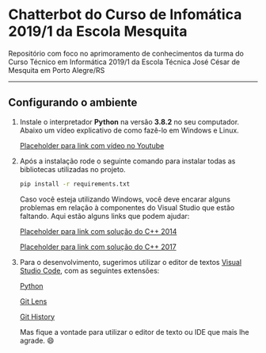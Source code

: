 # Chatterbot do Curso de  Infomática 2019/1 da Escola Mesquita

Repositório com foco no aprimoramento de conhecimentos da turma do Curso Técnico em Informática 2019/1 da Escola Técnica José César de Mesquita em Porto Alegre/RS

---

## Configurando o ambiente

1. Instale o interpretador **Python** na versão **3.8.2** no seu computador. Abaixo um vídeo explicativo de como fazê-lo em Windows e Linux.

    [Placeholder para link com vídeo no Youtube](https://www.youtube.com/)

2. Após a instalação rode o seguinte comando para instalar todas as bibliotecas utilizadas no projeto.

    ``` bash
    pip install -r requirements.txt
    ```

    Caso você esteja utilizando Windows, você deve encarar alguns problemas em relação à componentes do Visual Studio que estão faltando.
    Aqui estão alguns links que podem ajudar:

    [Placeholder para link com solução do C++ 2014](https://www.google.com/)

    [Placeholder para link com solução do C++ 2017](https://www.google.com/)

3. Para o desenvolvimento, sugerimos utilizar o editor de textos [Visual Studio Code](https://code.visualstudio.com/download), com as seguintes extensões:

    [Python](https://marketplace.visualstudio.com/items?itemName=ms-python.python)

    [Git Lens](https://marketplace.visualstudio.com/items?itemName=eamodio.gitlens)

    [Git History](https://marketplace.visualstudio.com/items?itemName=donjayamanne.githistory)

    Mas fique a vontade para utilizar o editor de texto ou IDE que mais lhe agrade. :smile:

